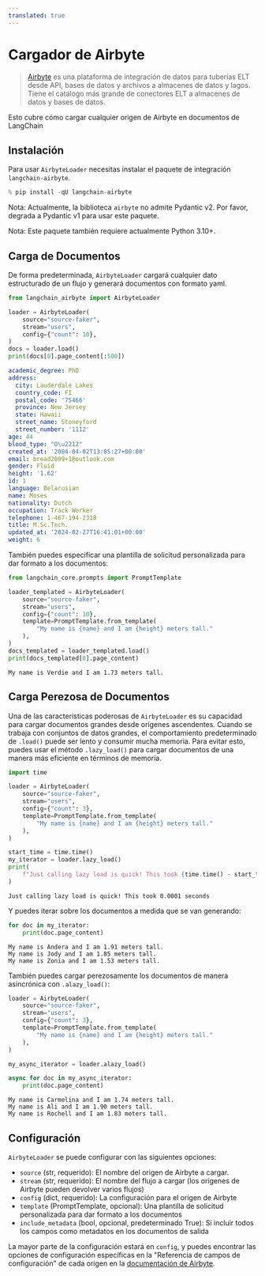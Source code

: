 ```yaml
---
translated: true
---
```


# Cargador de Airbyte

>[Airbyte](https://github.com/airbytehq/airbyte) es una plataforma de integración de datos para tuberías ELT desde API, bases de datos y archivos a almacenes de datos y lagos. Tiene el catálogo más grande de conectores ELT a almacenes de datos y bases de datos.

Esto cubre cómo cargar cualquier origen de Airbyte en documentos de LangChain

## Instalación

Para usar `AirbyteLoader` necesitas instalar el paquete de integración `langchain-airbyte`.

```python
% pip install -qU langchain-airbyte
```

Nota: Actualmente, la biblioteca `airbyte` no admite Pydantic v2.
Por favor, degrada a Pydantic v1 para usar este paquete.

Nota: Este paquete también requiere actualmente Python 3.10+.

## Carga de Documentos

De forma predeterminada, `AirbyteLoader` cargará cualquier dato estructurado de un flujo y generará documentos con formato yaml.

```python
from langchain_airbyte import AirbyteLoader

loader = AirbyteLoader(
    source="source-faker",
    stream="users",
    config={"count": 10},
)
docs = loader.load()
print(docs[0].page_content[:500])
```

```yaml
academic_degree: PhD
address:
  city: Lauderdale Lakes
  country_code: FI
  postal_code: '75466'
  province: New Jersey
  state: Hawaii
  street_name: Stoneyford
  street_number: '1112'
age: 44
blood_type: "O\u2212"
created_at: '2004-04-02T13:05:27+00:00'
email: bread2099+1@outlook.com
gender: Fluid
height: '1.62'
id: 1
language: Belarusian
name: Moses
nationality: Dutch
occupation: Track Worker
telephone: 1-467-194-2318
title: M.Sc.Tech.
updated_at: '2024-02-27T16:41:01+00:00'
weight: 6
```

También puedes especificar una plantilla de solicitud personalizada para dar formato a los documentos:

```python
from langchain_core.prompts import PromptTemplate

loader_templated = AirbyteLoader(
    source="source-faker",
    stream="users",
    config={"count": 10},
    template=PromptTemplate.from_template(
        "My name is {name} and I am {height} meters tall."
    ),
)
docs_templated = loader_templated.load()
print(docs_templated[0].page_content)
```

```output
My name is Verdie and I am 1.73 meters tall.
```

## Carga Perezosa de Documentos

Una de las características poderosas de `AirbyteLoader` es su capacidad para cargar documentos grandes desde orígenes ascendentes. Cuando se trabaja con conjuntos de datos grandes, el comportamiento predeterminado de `.load()` puede ser lento y consumir mucha memoria. Para evitar esto, puedes usar el método `.lazy_load()` para cargar documentos de una manera más eficiente en términos de memoria.

```python
import time

loader = AirbyteLoader(
    source="source-faker",
    stream="users",
    config={"count": 3},
    template=PromptTemplate.from_template(
        "My name is {name} and I am {height} meters tall."
    ),
)

start_time = time.time()
my_iterator = loader.lazy_load()
print(
    f"Just calling lazy load is quick! This took {time.time() - start_time:.4f} seconds"
)
```

```output
Just calling lazy load is quick! This took 0.0001 seconds
```

Y puedes iterar sobre los documentos a medida que se van generando:

```python
for doc in my_iterator:
    print(doc.page_content)
```

```output
My name is Andera and I am 1.91 meters tall.
My name is Jody and I am 1.85 meters tall.
My name is Zonia and I am 1.53 meters tall.
```

También puedes cargar perezosamente los documentos de manera asincrónica con `.alazy_load()`:

```python
loader = AirbyteLoader(
    source="source-faker",
    stream="users",
    config={"count": 3},
    template=PromptTemplate.from_template(
        "My name is {name} and I am {height} meters tall."
    ),
)

my_async_iterator = loader.alazy_load()

async for doc in my_async_iterator:
    print(doc.page_content)
```

```output
My name is Carmelina and I am 1.74 meters tall.
My name is Ali and I am 1.90 meters tall.
My name is Rochell and I am 1.83 meters tall.
```

## Configuración

`AirbyteLoader` se puede configurar con las siguientes opciones:

- `source` (str, requerido): El nombre del origen de Airbyte a cargar.
- `stream` (str, requerido): El nombre del flujo a cargar (los orígenes de Airbyte pueden devolver varios flujos)
- `config` (dict, requerido): La configuración para el origen de Airbyte
- `template` (PromptTemplate, opcional): Una plantilla de solicitud personalizada para dar formato a los documentos
- `include_metadata` (bool, opcional, predeterminado True): Si incluir todos los campos como metadatos en los documentos de salida

La mayor parte de la configuración estará en `config`, y puedes encontrar las opciones de configuración específicas en la "Referencia de campos de configuración" de cada origen en la [documentación de Airbyte](https://docs.airbyte.com/integrations/).
